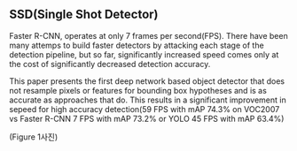 ## SSD(Single Shot Detector)

Faster R-CNN, operates at only 7 frames per second(FPS). There have been many attemps to build faster detectors by attacking each stage of the detection pipeline, but so far, significantly increased speed comes only at the cost of significantly decreased detection accuracy.

This paper presents the first deep network based object detector that does not resample pixels or features for bounding box hypotheses and is as accurate as approaches that do. This results in a significant improvement in sepeed for high accuracy  detection(59 FPS with mAP 74.3% on VOC2007 vs Faster R-CNN 7 FPS with mAP 73.2% or YOLO 45 FPS with mAP 63.4%)

(Figure 1사진)

